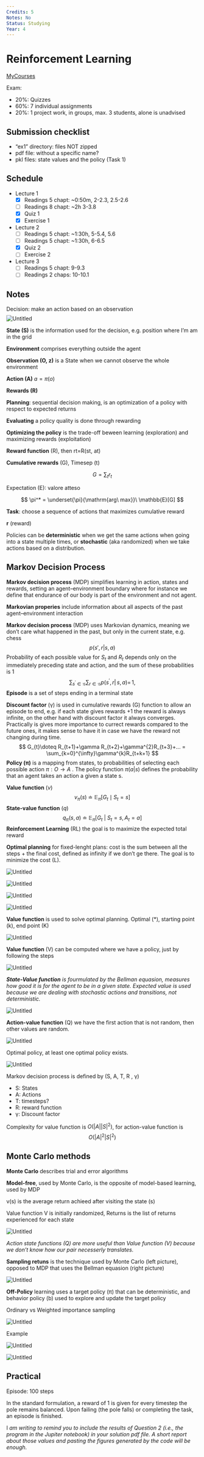 ```yaml
---
Credits: 5
Notes: No
Status: Studying
Year: 4
---
```

# Reinforcement Learning
[MyCourses](https://mycourses.aalto.fi/course/view.php?id=37149&section=1)

Exam:
- 20%: Quizzes
- 60%: 7 individual assignments
- 20%: 1 project work, in groups, max. 3 students, alone is unadvised

## Submission checklist
- “ex1” directory: files NOT zipped
- pdf file: without a specific name?
- pkl files: state values and the policy (Task 1)

## Schedule

- Lecture 1
    - [x] Readings 5 chapt: ~0:50m, 2-2.3, 2.5-2.6
    - [ ] Readings 8 chapt: ~2h 3-3.8
    - [x] Quiz 1
    - [x] Exercise 1
- Lecture 2
    - [ ] Readings 5 chapt: ~1:30h, 5-5.4, 5.6
    - [ ] Readings 5 chapt: ~1:30h, 6-6.5
    - [x] Quiz 2
    - [ ] Exercise 2
- Lecture 3
    - [ ] Readings 5 chapt: 9-9.3
    - [ ] Readings 2 chaps: 10-10.1

## Notes
Decision: make an action based on an observation
$$
$$
![Untitled](Reinforcement%20Learning/Untitled.png)

**State (S)** is the information used for the decision, e.g. position where I’m am in the grid

**Environment** comprises everything outside the agent

**Observation (O, z)** is a State when we cannot observe the whole environment

**Action (A)** $a=\pi(o)$

**Rewards (R)**

**Planning**: sequential decision making, is an optimization of a policy with respect to expected returns

**Evaluating** a policy quality is done through rewarding

**Optimizing the policy** is the trade-off beween learning (exploration) and maximizing rewards (exploitation)

**Reward function** (R), then rt=R(st, at)

**Cumulative rewards** (G), Timesep (t)

$$
G = \sum_{t}r_{t}
$$

Expectation (E): valore atteso

$$
\pi^* = \underset{\pi}{\mathrm{arg\ max}}\ \mathbb{E}[G]
$$

**Task**: choose a sequence of actions that maximizes cumulative reward

**r** (reward)

Policies can be **deterministic** when we get the same actions when going into a state multiple times, or **stochastic** (aka randomized) when we take actions based on a distribution.

## Markov Decision Process
**Markov decision process** (MDP) simplifies learning in action, states and rewards, setting an agent–environment boundary where for instance we define that endurance of our body is part of the environment and not agent.

**Markovian properies** include information about all aspects of the past agent–environment interaction

**Markov decision process** (MDP) uses Markovian dynamics, meaning we don’t care what happened in the past, but only in the current state, e.g. chess
$$
p(s',r|s, a)
$$
Probability of each possible value for $S_t$ and $R_t$ depends only on the immediately preceding state and action, and the sum of these probabilities is 1
$$
\sum_{s^{\prime}\in{\mathcal G}}\sum_{r\in\mathcal G}p(s^{\prime},r|\,s,\,a)=\,1,
$$
**Episode** is a set of steps ending in a terminal state

**Discount factor** (γ) is used in cumulative rewards (G) function to allow an episode to end, e.g. if each state gives rewards +1 the reward is always infinite, on the other hand with discount factor it always converges. Practically is gives more importance to currect rewards compared to the future ones, it makes sense to have it in case we have the reward not changing during time.
$$
G_{t}\doteq R_{t+1}+\gamma R_{t+2}+\gamma^{2}R_{t+3}+... = \sum_{k=0}^{\infty}\gamma^{k}R_{t+k+1}
$$
**Policy (π)** is a mapping from states, to probabilities of selecting each possible action $\pi:O \rightarrow A$ . The policy function $\pi(a|s)$ defines the probability that an agent takes an action a given a state s.

**Value function** ($v$) 
$$
v_{\pi}(s)\ \doteq\ \mathbb{E}_{\pi}[G_{t}\mid S_{t}=s]
$$
**State-value function** ($q$)
$$
q_{\pi}(s,a)~\doteq~\mathbb{E}_{\pi}[G_{t}~|~S_{t}=s,A_{t}=a]
$$
**Reinforcement Learning** (RL) the goal is to maximize the expected total reward

**Optimal planning** for fixed-lenght plans: cost is the sum between all the steps + the final cost, defined as infinity if we don’t ge there. The goal is to minimize the cost (L).

![Untitled](Reinforcement%20Learning/Untitled%204.png)

![Untitled](Reinforcement%20Learning/Untitled%205.png)

![Untitled](Reinforcement%20Learning/Untitled%206.png)

![Untitled](Reinforcement%20Learning/Untitled%207.png)

**Value function** is used to solve optimal planning.
Optimal (*), starting point (k), end point (K)

![Untitled](Reinforcement%20Learning/Untitled%208.png)

**Value function** (V) can be computed where we have a policy, just by following the steps

![Untitled](Reinforcement%20Learning/Untitled%209.png)

***State-Value function** is fourmulated by the Bellman equasion, measures how good it is for the agent to be in a given state. Expected value is used because we are dealing with stochastic actions and transitions, not deterministic.*

![Untitled](Reinforcement%20Learning/Untitled%2012.png)

**Action-value function** (Q) we have the first action that is not random, then other values are random.

![Untitled](Reinforcement%20Learning/Untitled%2013.png)

Optimal policy, at least one optimal policy exists.

![Untitled](Reinforcement%20Learning/Untitled%2014.png)

Markov decision process is defined by (S, A, T, R , γ)

- S: States
- A: Actions
- T: timesteps?
- R: reward function
- γ: Discount factor

Complexity for value function is $O(|A||S|^2)$, for action-value function is $$O(|A|^2|S|^2)$$

## Monte Carlo methods

**Monte Carlo** describes trial and error algorithms

**Model-free**, used by Monte Carlo, is the opposite of model-based learning, used by MDP

v(s) is the average return achieed after visiting the state (s)

Value function V is initially randomized, Returns is the list of returns experienced for each state

![Untitled](Reinforcement%20Learning/Untitled%2015.png)

*Action state functions (Q) are more useful than Value function (V) because we don’t know how our pair necesserly translates.*

**Sampling retuns** is the technique used by Monte Carlo (left picture), opposed to MDP that uses the Bellman equasion (right picture)

![Untitled](Reinforcement%20Learning/Untitled%2016.png)

**Off-Policy** learning uses a target policy (π) that can be deterministic, and behavior policy (b) used to explore and update the target policy

Ordinary vs Weighted importance sampling

![Untitled](Reinforcement%20Learning/Untitled%2017.png)

Example

![Untitled](Reinforcement%20Learning/Untitled%2018.png)

![Untitled](Reinforcement%20Learning/Untitled%2019.png)

## Practical

Episode: 100 steps

In the standard formulation, a reward of 1 is given for every timestep the pole remains balanced. Upon failing (the pole falls) or completing the task, an episode is finished.

I *am writing to remind you to include the results of Question 2 (i.e., the program in the Jupiter notebook) in your solution pdf file. A short report about those values and pasting the figures generated by the code will be enough.*